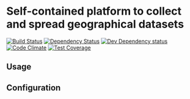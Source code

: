 Self-contained platform to collect and spread geographical datasets
====================================================================

[![Build Status](https://secure.travis-ci.org/jdesboeufs/geogw.svg)](http://travis-ci.org/jdesboeufs/geogw)
[![Dependency Status](https://david-dm.org/jdesboeufs/geogw.svg)](https://david-dm.org/jdesboeufs/geogw)
[![Dev Dependency status](https://david-dm.org/jdesboeufs/geogw/dev-status.svg)](https://david-dm.org/jdesboeufs/geogw#info=devDependencies&view=table)
[![Code Climate](https://codeclimate.com/github/jdesboeufs/geogw/badges/gpa.svg)](https://codeclimate.com/github/jdesboeufs/geogw)
[![Test Coverage](https://codeclimate.com/github/jdesboeufs/geogw/badges/coverage.svg)](https://codeclimate.com/github/jdesboeufs/geogw)


Usage
-----


Configuration
-------------
